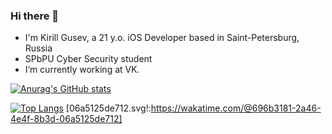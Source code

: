 ### Hi there 👋
-   I'm Kirill Gusev, a 21 y.o. iOS Developer based in Saint-Petersburg, Russia
-   SPbPU Cyber Security student 
-   I’m currently working at VK.
  
[![Anurag's GitHub stats](https://github-readme-stats.vercel.app/api?username=myaumura)](https://github.com/anuraghazra/github-readme-stats)

[![Top Langs](https://github-readme-stats.vercel.app/api/top-langs/?username=myaumura&layout=donut)](https://github.com/anuraghazra/github-readme-stats)
[06a5125de712.svg!:https://wakatime.com/@696b3181-2a46-4e4f-8b3d-06a5125de712]
